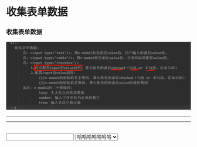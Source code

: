 # 收集表单数据

<h3> 收集表单数据</h3>

![img.png](img.png)

***

<hr/>
<br/>
<input type="text"/>
<select>
 <option>哈哈哈哈哈哈哈</option>
</select>